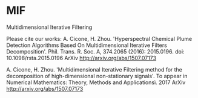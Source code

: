 # MIF
Multidimensional Iterative Filtering

Please cite our works:
A. Cicone, H. Zhou. 'Hyperspectral Chemical Plume Detection Algorithms Based On Multidimensional Iterative Filters Decomposition'. Phil. Trans. R. Soc. A, 374.2065 (2016): 2015.0196. doi: 10.1098/rsta.2015.0196
ArXiv http://arxiv.org/abs/1507.07173

 A. Cicone, H. Zhou. 'Multidimensional Iterative Filtering method for the decomposition of high-dimensional non-stationary signals'. To appear in Numerical Mathematics: Theory, Methods and Applicationsì. 2017
ArXiv http://arxiv.org/abs/1507.07173
